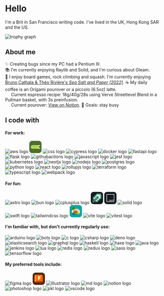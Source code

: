 # Hello

I'm a Brit in San Francisco writing code. I've lived in the UK, Hong Kong SAR and the US.

<img src="https://github-profile-trophy.vercel.app?username=jda0&theme=kimbie_dark&column=-1&row=1&no-bg=true&no-frame=true&title=-Commits,-Repositories,-PullRequest,-Stars,-Issues,-Reviews" height="96" alt="trophy graph"  />

## About me

✨ Creating bugs since my PC had a Pentium III.  
📚 I'm currently enjoying Raylib and Solid, and I'm curious about Gleam.  
🤾 I enjoy board games, rock climbing and squash. I'm currently enjoying [Bruno Cathala & Théo Rivière's _Sea Salt and Paper (2022)_](https://boardgamegeek.com/boardgame/367220/sea-salt-and-paper).
☕️ My daily coffee is an Origami pourover or a piccolo (6.5oz) latte.  
&hairsp;&numsp;&numsp;Current espresso recipe: 18g/40g/28s using Verve Streetlevel Blend in a Pullman basket, with 3s preinfusion.  
&hairsp;&numsp;&numsp;Current pourover: [View on Notion](https://jda0.notion.site/16fe0304d5168045bddec82d50ea7738?v=29ce0304d51680dcb632000cf7d56175&source=copy_link).
🎯 Goals: stay busy

## I code with

#### For work:

<div>
  <img src="https://skillicons.dev/icons?i=aws" height="40" alt="aws logo" title="aws"  />
  <img src="https://raw.githubusercontent.com/jda0/jda0/refs/heads/main/celery.svg" height="40" alt="celery logo" title="celery" />
  <img src="https://skillicons.dev/icons?i=css" height="40" alt="css logo" title="css" />
  <img src="https://skillicons.dev/icons?i=cypress" height="40" alt="cypress logo" title="cypress" />
  <img src="https://skillicons.dev/icons?i=docker" height="40" alt="docker logo" title="docker" />
  <img src="https://skillicons.dev/icons?i=fastapi" height="40" alt="fastapi logo" title="fastapi" />
  <img src="https://skillicons.dev/icons?i=flask" height="40" alt="flask logo" title="flask" />
  <img src="https://skillicons.dev/icons?i=githubactions" height="40" alt="githubactions logo" title="github actions" />
  <img src="https://skillicons.dev/icons?i=js" height="40" alt="javascript logo" title="ecmascript" />
  <img src="https://skillicons.dev/icons?i=jest" height="40" alt="jest logo" title="jest" />
  <img src="https://skillicons.dev/icons?i=kubernetes" height="40" alt="kubernetes logo" title="kubernetes" />
  <img src="https://skillicons.dev/icons?i=nextjs" height="40" alt="nextjs logo" title="nextjs" />
  <img src="https://skillicons.dev/icons?i=nodejs" height="40" alt="nodejs logo" title="nodejs" />
  <img src="https://skillicons.dev/icons?i=postgres" height="40" alt="postgres logo" title="postgres" />
  <img src="https://skillicons.dev/icons?i=python" height="40" alt="python logo" title="python" />
  <img src="https://skillicons.dev/icons?i=react" height="40" alt="react logo" title="react" />
  <img src="https://skillicons.dev/icons?i=rollupjs" height="40" alt="rollupjs logo" title="rollupjs" />
  <img src="https://cdn.jsdelivr.net/gh/devicons/devicon/icons/terraform/terraform-original.svg" height="40" width="40" alt="terraform logo" title="terraform"  />
  <img src="https://skillicons.dev/icons?i=ts" height="40" alt="typescript logo" title="typescript" />
  <img src="https://skillicons.dev/icons?i=webpack" height="40" alt="webpack logo" title="webpack" />
</div>

#### For fun:

<div>
  <img src="https://skillicons.dev/icons?i=astro" height="40" alt="astro logo" title="astro" />
  <img src="https://skillicons.dev/icons?i=bun" height="40" alt="bun logo" title="bun" />
  <img src="https://skillicons.dev/icons?i=cpp" height="40" alt="cplusplus logo" title="c++" />
  <img src="https://raw.githubusercontent.com/jda0/jda0/refs/heads/main/libSQL.svg" height="40" width="40" alt="libsql logo" title="libsql" />
  <img src="https://raw.githubusercontent.com/jda0/jda0/refs/heads/main/raylib.svg" height="40" width="40" alt="raylib logo" title="raylib" />
  <img src="https://skillicons.dev/icons?i=solidjs" height="40" alt="solid logo" title="solid" />
  <img src="https://skillicons.dev/icons?i=swift" height="40" alt="swift logo" title="swift embedded" />
  <img src="https://skillicons.dev/icons?i=tailwind" height="40" alt="tailwindcss logo" title="tailwindcss" />
  <img src="https://raw.githubusercontent.com/jda0/jda0/refs/heads/main/tanstack.svg" height="40" width="40" alt="tanstack logo" title="tanstack" />
  <img src="https://skillicons.dev/icons?i=vite" height="40" alt="vite logo" title="vite" />
  <img src="https://skillicons.dev/icons?i=vitest" height="40" alt="vitest logo" title="vitest" />
</div>

#### I'm familiar with, but don't currently regularly use:</h4>

<div>
  <img src="https://skillicons.dev/icons?i=arduino" height="40" alt="arduino logo" title="arduino" />
  <img src="https://skillicons.dev/icons?i=bots" height="40" alt="bots logo" title="bots" />
  <img src="https://skillicons.dev/icons?i=c" height="40" alt="c logo" title="c" />
  <img src="https://skillicons.dev/icons?i=cs" height="40" alt="csharp logo" title="c#" />
  <img src="https://skillicons.dev/icons?i=deno" height="40" alt="deno logo" title="deno" />
  <img src="https://skillicons.dev/icons?i=elasticsearch" height="40" alt="elasticsearch logo" title="elasticsearch" />
  <img src="https://skillicons.dev/icons?i=graphql" height="40" alt="graphql logo" title="graphql" />
  <img src="https://skillicons.dev/icons?i=haskell" height="40" alt="haskell logo" title="haskell" />
  <img src="https://skillicons.dev/icons?i=haxe" height="40" alt="haxe logo" title="haxe" />
  <img src="https://skillicons.dev/icons?i=java" height="40" alt="java logo" title="java" />
  <img src="https://skillicons.dev/icons?i=jenkins" height="40" alt="jenkins logo" title="jenkins" />
  <img src="https://skillicons.dev/icons?i=lua" height="40" alt="lua logo" title="lua" />
  <img src="https://skillicons.dev/icons?i=redis" height="40" alt="redis logo" title="redis" />
  <img src="https://skillicons.dev/icons?i=redux" height="40" alt="redux logo" title="redux" />
  <img src="https://skillicons.dev/icons?i=sass" height="40" alt="sass logo" title="sass" />
  <img src="https://skillicons.dev/icons?i=tensorflow" height="40" alt="tensorflow logo" title="tensorflow" />
</div>

#### My preferred tools include:

<div align="left">
  <img src="https://skillicons.dev/icons?i=figma" height="40" alt="figma logo" title="figma" />
  <img src="https://raw.githubusercontent.com/jda0/jda0/main/fusion.svg" height="40" alt="autodesk fusion logo" title="autodesk fusion" />
  <img src="https://skillicons.dev/icons?i=ai" height="40" alt="illustrator logo" title="adobe illustrator" />
  <img src="https://skillicons.dev/icons?i=md" height="40" alt="md logo" title="markdown" />
  <img src="https://skillicons.dev/icons?i=notion" height="40" alt="notion logo" title="notion" />
  <img src="https://skillicons.dev/icons?i=ps" height="40" alt="photoshop logo" title="adobe photoshop" />
  <img src="https://skillicons.dev/icons?i=pkl" height="40" alt="pkl logo" title="pkl" />
  <img src="https://skillicons.dev/icons?i=vscode" height="40" alt="vscode logo" title="vscode" />
</div>
